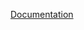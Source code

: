 [Documentation](https://docs.fluxninja.com/reference/blueprints/policies/service-protection-with-load-based-pod-auto-scaler/average-latency)
